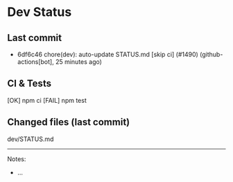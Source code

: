 # Dev Status

## Last commit
- 6df6c46 chore(dev): auto-update STATUS.md [skip ci] (#1490) (github-actions[bot], 25 minutes ago)
## CI & Tests
[OK] npm ci
[FAIL] npm test

## Changed files (last commit)
dev/STATUS.md

---
Notes:
- ...
